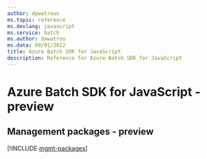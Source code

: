 ```yaml
---
author: dpwatrous
ms.topic: reference
ms.devlang: javascript
ms.service: batch
ms.author: dawatrou
ms.data: 09/01/2022
title: Azure Batch SDK for JavaScript
description: Reference for Azure Batch SDK for JavaScript
---
```

# Azure Batch SDK for JavaScript - preview

## Management packages - preview
[!INCLUDE [mgmt-packages](batch-mgmt-index.md)]